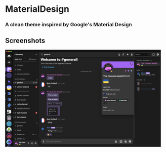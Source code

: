 # MaterialDesign
### A clean theme inspired by Google's Material Design

## Screenshots

<img width="660" alt="Main" src="./assets/MaterialDesign.png">
